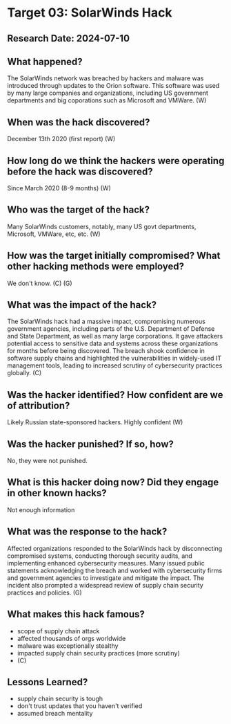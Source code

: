 # Target 03: SolarWinds Hack
## Research Date: 2024-07-10
## What happened?
The SolarWinds network was breached by hackers and malware was introduced through updates to the Orion software. This software was used by many large companies and organizations, including US government departments and big coporations such as Microsoft and VMWare. (W)
## When was the hack discovered?
December 13th 2020 (first report) (W)
## How long do we think the hackers were operating before the hack was discovered?
Since March 2020 (8-9 months) (W)
## Who was the target of the hack?
Many SolarWinds customers, notably, many US govt departments, Microsoft, VMWare, etc, etc. (W)
## How was the target initially compromised? What other hacking methods were employed?
We don't know. (C) (G)
## What was the impact of the hack?
The SolarWinds hack had a massive impact, compromising numerous government agencies, including parts of the U.S. Department of Defense and State Department, as well as many large corporations. It gave attackers potential access to sensitive data and systems across these organizations for months before being discovered. The breach shook confidence in software supply chains and highlighted the vulnerabilities in widely-used IT management tools, leading to increased scrutiny of cybersecurity practices globally. (C)
## Was the hacker identified? How confident are we of attribution?
Likely Russian state-sponsored hackers. Highly confident (W)
## Was the hacker punished? If so, how?
No, they were not punished.
## What is this hacker doing now? Did they engage in other known hacks?
Not enough information
## What was the response to the hack?
Affected organizations responded to the SolarWinds hack by disconnecting compromised systems, conducting thorough security audits, and implementing enhanced cybersecurity measures. Many issued public statements acknowledging the breach and worked with cybersecurity firms and government agencies to investigate and mitigate the impact. The incident also prompted a widespread review of supply chain security practices and policies. (G)
## What makes this hack famous?
- scope of supply chain attack
- affected thousands of orgs worldwide
- malware was exceptionally stealthy
- impacted supply chain security practices (more scrutiny)
- (C)
## Lessons Learned?
- supply chain security is tough
- don't trust updates that you haven't verified
- assumed breach mentality
